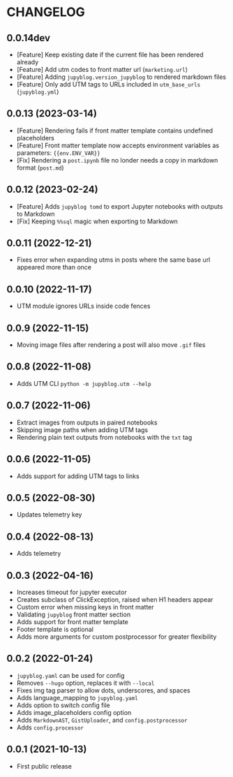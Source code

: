 # CHANGELOG

## 0.0.14dev
* [Feature] Keep existing date if the current file has been rendered already
* [Feature] Add utm codes to front matter url (`marketing.url`)
* [Feature] Adding `jupyblog.version_jupyblog` to rendered markdown files
* [Feature] Only add UTM tags to URLs included in `utm_base_urls` (`jupyblog.yml`)

## 0.0.13 (2023-03-14)

* [Feature] Rendering fails if front matter template contains undefined placeholders
* [Feature] Front matter template now accepts environment variables as parameters: `{{env.ENV_VAR}}`
* [Fix] Rendering a `post.ipynb` file no londer needs a copy in markdown format (`post.md`)

## 0.0.12 (2023-02-24)

* [Feature] Adds `jupyblog tomd` to export Jupyter notebooks with outputs to Markdown
* [Fix] Keeping `%%sql` magic when exporting to Markdown

## 0.0.11 (2022-12-21)

* Fixes error when expanding utms in posts where the same base url appeared more than once

## 0.0.10 (2022-11-17)

* UTM module ignores URLs inside code fences

## 0.0.9 (2022-11-15)

* Moving image files after rendering a post will also move `.gif` files

## 0.0.8 (2022-11-08)

* Adds UTM CLI `python -m jupyblog.utm --help`

## 0.0.7 (2022-11-06)

* Extract images from outputs in paired notebooks
* Skipping image paths when adding UTM tags
* Rendering plain text outputs from notebooks with the `txt` tag

## 0.0.6 (2022-11-05)

* Adds support for adding UTM tags to links

## 0.0.5 (2022-08-30)

* Updates telemetry key

## 0.0.4 (2022-08-13)

* Adds telemetry

## 0.0.3 (2022-04-16)

* Increases timeout for jupyter executor
* Creates subclass of ClickException, raised when H1 headers appear
* Custom error when missing keys in front matter
* Validating `jupyblog` front matter section
* Adds support for front matter template
* Footer template is optional
* Adds more arguments for custom postprocessor for greater flexibility

## 0.0.2 (2022-01-24)

* `jupyblog.yaml` can be used for config
* Removes `--hugo` option, replaces it with `--local`
* Fixes img tag parser to allow dots, underscores, and spaces
* Adds language_mapping to `jupyblog.yaml`
* Adds option to switch config file
* Adds image_placeholders config option
* Adds `MarkdownAST`, `GistUploader`, and `config.postprocessor`
* Adds `config.processor`

## 0.0.1 (2021-10-13)

* First public release

